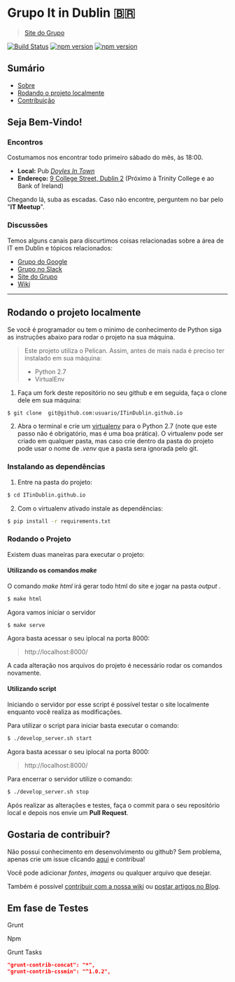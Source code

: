 # Grupo It in Dublin 🇧🇷
> [Site do Grupo](https://itindublin.github.io/)

[![Build Status](https://travis-ci.org/ITinDublin/ITinDublin.github.io.svg?branch=develop)](https://travis-ci.org/ITinDublin/ITinDublin.github.io)
[![npm version](https://badge.fury.io/js/npm.svg)](https://badge.fury.io/js/npm)
[![npm version](https://badge.fury.io/js/bower.svg)](https://badge.fury.io/js/bower)

## Sumário

- [Sobre](#sobre)
- [Rodando o projeto localmente](#repositorio-local)
- [Contribuição](#contruibuicao) 

## <a name="sobre"></a>Seja Bem-Vindo!

### Encontros
Costumamos nos encontrar todo primeiro sábado do mês, às 18:00.

* **Local:** Pub _[Doyles In Town](www.doylesintown.com)_
* **Endereço:** [9 College Street, Dublin 2](https://goo.gl/maps/GBhYSCg9JUm) (Próximo à Trinity College e ao Bank of Ireland)

Chegando lá, suba as escadas. Caso não encontre, perguntem no bar pelo "**IT Meetup**".

### Discussões
Temos alguns canais para discurtimos coisas relacionadas sobre a área de IT em Dublin e tópicos relacionados:

* [Grupo do Google](https://groups.google.com/forum/#!forum/it-irlanda-br)
* [Grupo no Slack](http://itindublin.slack.com/messages/general/)
* [Site do Grupo](https://itindublin.github.io/)
* [Wiki](https://itindublin.github.io/wiki)

***

## <a name="repositorio-local"></a>Rodando o projeto localmente

Se você é programador ou tem o minimo de conhecimento de Python siga
as instruções abaixo para rodar o projeto na sua máquina.

> Este projeto utiliza o Pelican. Assim, antes de mais nada é preciso ter instalado em sua máquina:
> - Python 2.7
> - VirtualEnv


1. Faça um fork deste repositório no seu github e em seguida, faça o clone dele em sua máquina:

```sh
$ git clone  git@github.com:usuario/ITinDublin.github.io
```

2. Abra o terminal e crie um [virtualenv](https://virtualenv.readthedocs.io/en/latest/) para o  Python 2.7 (note que este passo não é obrigatório, mas é uma boa prática). O virtualenv pode ser criado em qualquer pasta, mas caso crie dentro da pasta do projeto pode usar o nome de _.venv_ que a pasta sera ignorada pelo git.

### Instalando as dependências

1. Entre na pasta do projeto:
```sh
$ cd ITinDublin.github.io
```

2. Com o virtualenv ativado instale as dependências:
```sh
$ pip install -r requirements.txt
```

### Rodando o Projeto

Existem duas maneiras para executar o projeto:

#### Utilizando os comandos _make_

O comando _make html_ irá gerar todo html do site e jogar na pasta _output_ .

```sh
$ make html
```

Agora vamos iniciar o servidor

```language
$ make serve
```

Agora basta acessar o seu iplocal na porta 8000: 
> http://localhost:8000/

A cada alteração nos arquivos do projeto é necessário rodar os comandos novamente.

#### Utilizando script

Iniciando o servidor por esse script é possível testar o site localmente enquanto você realiza as modificações.

Para utilizar o script para iniciar basta executar o comando:

```sh
$ ./develop_server.sh start
```

Agora basta acessar o seu iplocal na porta 8000: 
> http://localhost:8000/

Para encerrar o servidor utilize o comando:

```sh
$ ./develop_server.sh stop
```

Após realizar as alterações e testes, faça o commit para o seu repositório local e depois nos envie um **Pull Request**.


## <a name="contruibuicao"></a>Gostaria de contribuir?

Não possui conhecimento em desenvolvimento ou github? Sem problema, apenas crie um issue clicando [aqui](https://github.com/ITinDublin/ITinDublin.github.io//issues/new?title=New%20Request:) e contribua!

Você pode adicionar *fontes*, *imagens* ou qualquer arquivo que desejar.

Também é possível [contribuir com a nossa wiki](https://itindublin.github.io/como-contribuir-com-a-wiki)  ou [postar artigos no Blog](https://itindublin.github.io/como-publicar-um-artigo).



## Em fase de Testes

Grunt

Npm

Grunt Tasks

```json
"grunt-contrib-concat": "*",
"grunt-contrib-cssmin": "^1.0.2",

```